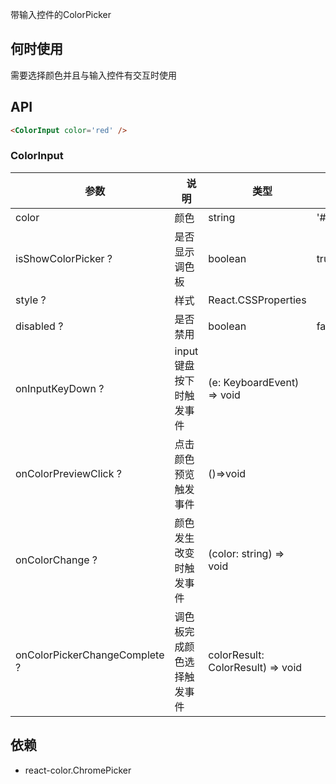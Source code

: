 带输入控件的ColorPicker

## 何时使用

需要选择颜色并且与输入控件有交互时使用

## API

``` html
<ColorInput color='red' />
```

### ColorInput

|　参数　|　说明　|　类型　| 示例　|　默认值　|
| ---  | --- | --- | --- | --- |
| color | 颜色 | string | '#dedede' |  |
| isShowColorPicker ? | 是否显示调色板 | boolean | true | false  |
| style ? | 样式 | React.CSSProperties |  |   |
| disabled ? | 是否禁用 | boolean | false | false  |
| onInputKeyDown ? | input键盘按下时触发事件 |(e: KeyboardEvent) => void　|  |  |
| onColorPreviewClick ? | 点击颜色预览触发事件 |()=>void　|  |  |
| onColorChange ? | 颜色发生改变时触发事件 | (color: string) => void　|  |  |
| onColorPickerChangeComplete ? | 调色板完成颜色选择触发事件 | colorResult: ColorResult) => void | | |

## 依赖

- react-color.ChromePicker